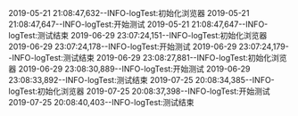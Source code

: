 2019-05-21 21:08:47,632--INFO-logTest:初始化浏览器
2019-05-21 21:08:47,647--INFO-logTest:开始测试
2019-05-21 21:08:47,647--INFO-logTest:测试结束
2019-06-29 23:07:24,151--INFO-logTest:初始化浏览器
2019-06-29 23:07:24,178--INFO-logTest:开始测试
2019-06-29 23:07:24,179--INFO-logTest:测试结束
2019-06-29 23:08:27,881--INFO-logTest:初始化浏览器
2019-06-29 23:08:30,889--INFO-logTest:开始测试
2019-06-29 23:08:33,892--INFO-logTest:测试结束
2019-07-25 20:08:34,385--INFO-logTest:初始化浏览器
2019-07-25 20:08:37,398--INFO-logTest:开始测试
2019-07-25 20:08:40,403--INFO-logTest:测试结束
